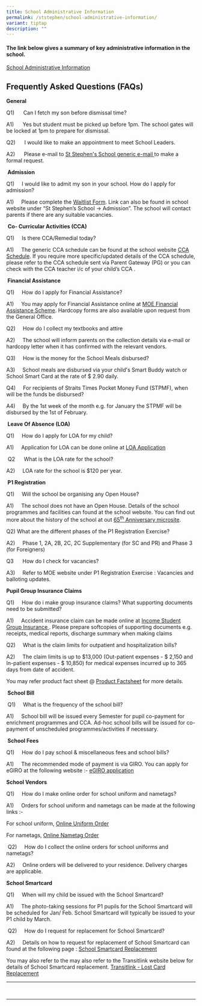 ```yaml
---
title: School Administrative Information
permalink: /ststephen/school-administrative-information/
variant: tiptap
description: ""
---
```

<h4>The link below gives a summary of key administrative information in the school.</h4>
<p><a href="/files/School Administrative Information (15092023).pdf" rel="noopener nofollow" target="_blank">School Administrative Information</a>
</p>
<h2><strong>Frequently Asked Questions (FAQs)</strong></h2>
<p><strong>General</strong>
</p>
<p>Q1)&nbsp;&nbsp;&nbsp;&nbsp;&nbsp; Can I fetch my son before dismissal
time?</p>
<p>A1) &nbsp;&nbsp;&nbsp;&nbsp; Yes but student must be picked up before
1pm. The school gates will be locked at 1pm to prepare for dismissal.</p>
<p>Q2) &nbsp;&nbsp;&nbsp;&nbsp; I would like to make an appointment to meet
School Leaders.</p>
<p>A2)&nbsp;&nbsp;&nbsp;&nbsp;&nbsp; Please e-mail to <a href="mailto:ststephensch@moe.edu.sg" rel="noopener nofollow" target="_blank">St Stephen's School generic e-mail </a>to
make a formal request.</p>
<p><strong>&nbsp;Admission</strong>
</p>
<p>Q1) &nbsp;&nbsp;&nbsp; I would like to admit my son in your school. How
do I apply for admission?</p>
<p>A1) &nbsp;&nbsp;&nbsp; Please complete the <a href="https://go.gov.sg/ssswaitlist" rel="noopener noreferrer nofollow" target="_blank">Waitlist Form</a>. Link can also be
found in school website under “St Stephen’s School -&gt; Admission”. The
school will contact parents if there are any suitable vacancies.</p>
<p>&nbsp;<strong>Co- Curricular Activities (CCA)</strong>
</p>
<p>Q1)&nbsp;&nbsp;&nbsp;&nbsp; Is there CCA/Remedial today?</p>
<p>A1)&nbsp;&nbsp;&nbsp;&nbsp; The generic CCA schedule can be found at the
school website <a href="https://ststephens.moe.edu.sg/for-students/cca-schedule/" rel="noopener nofollow" target="_blank">CCA Schedule</a>.
If you require more specific/updated details of the CCA schedule, please
refer to the CCA schedule sent via Parent Gateway (PG) or you can check
with the CCA teacher i/c of your child’s CCA .</p>
<p><strong>&nbsp;Financial Assistance</strong>
</p>
<p>Q1) &nbsp;&nbsp;&nbsp; How do I apply for Financial Assistance?</p>
<p>A1) &nbsp;&nbsp;&nbsp; You may apply for Financial Assistance online at
<a href="https://www.moe.gov.sg/financial-matters/financial-assistance" rel="noopener nofollow" target="_blank">MOE Financial Assistance Scheme</a>. Hardcopy forms are also available
upon request from the General Office.</p>
<p>Q2) &nbsp;&nbsp;&nbsp; How do I collect my textbooks and attire</p>
<p>A2)&nbsp;&nbsp;&nbsp;&nbsp; The school will inform parents on the collection
details via e-mail or hardcopy letter when it has confirmed with the relevant
vendors.</p>
<p>Q3)&nbsp;&nbsp;&nbsp;&nbsp; How is the money for the School Meals disbursed?</p>
<p>A3)&nbsp;&nbsp;&nbsp;&nbsp; School meals are disbursed via your child's
Smart Buddy watch or School Smart Card at the rate of $ 2.90 daily.</p>
<p>Q4) &nbsp;&nbsp;&nbsp; For recipients of Straits Times Pocket Money Fund
(STPMF), when will be the funds be disbursed?</p>
<p>A4)&nbsp;&nbsp;&nbsp;&nbsp; By the 1st week of the month e.g. for January
the STPMF will be disbursed by the 1st of February.</p>
<p><strong>&nbsp;Leave Of Absence (LOA)</strong>
</p>
<p>Q1) &nbsp;&nbsp;&nbsp; How do I apply for LOA for my child?</p>
<p>A1)&nbsp;&nbsp;&nbsp;&nbsp; Application for LOA can be done online at
<a href="https://go.gov.sg/sssloa" rel="noopener nofollow" target="_blank">LOA Application</a>
</p>
<p>&nbsp;Q2&nbsp;&nbsp;&nbsp;&nbsp;&nbsp; What is the LOA rate for the school?</p>
<p>A2) &nbsp;&nbsp;&nbsp; LOA rate for the school is $120 per year.</p>
<p><strong>&nbsp;P1 Registration</strong>
</p>
<p>Q1)&nbsp;&nbsp;&nbsp;&nbsp; Will the school be organising any Open House?</p>
<p>A1) &nbsp;&nbsp;&nbsp; The school does not have an Open House. Details
of the school programmes and facilities can found at the school website.
You can find out more about the history of the school at out <a href="https://sites.google.com/moe.edu.sg/sssheritagegallery/home" rel="noopener noreferrer nofollow" target="_blank">65<sup>th</sup> Anniversary microsite</a>.</p>
<p>Q2) What are the different phases of the P1 Registration Exercise?</p>
<p>A2)&nbsp;&nbsp;&nbsp;&nbsp; Phase 1, 2A, 2B, 2C, 2C Supplementary (for
SC and PR) and Phase 3 (for Foreigners)</p>
<p>Q3 &nbsp;&nbsp;&nbsp;&nbsp; How do I check for vacancies?</p>
<p>A3)&nbsp;&nbsp;&nbsp;&nbsp; Refer to MOE website under P1 Registration
Exercise : Vacancies and balloting updates.</p>
<p><strong>Pupil Group Insurance Claims</strong>
</p>
<p>Q1)&nbsp;&nbsp;&nbsp;&nbsp; How do i make group insurance claims? What
supporting documents need to be submitted?</p>
<p>A1)&nbsp;&nbsp;&nbsp;&nbsp; Accident insurance claim can be made online
at <a href="https://studentgpa.incomegroupins.com.sg/#/" rel="noopener nofollow" target="_blank">Income Student Group Insurance </a>.
Please prepare softcopies of supporting documents e.g. receipts, medical
reports, discharge summary when making claims</p>
<p>Q2)&nbsp;&nbsp;&nbsp;&nbsp; What is the claim limits for outpatient and
hospitalization bills?</p>
<p>A2)&nbsp;&nbsp;&nbsp;&nbsp; The claim limits is up to $13,000 (Out-patient
expenses - $ 2,150 and In-patient expenses - $ 10,850) for medical expenses
incurred up to 365 days from date of accident.</p>
<p>You may refer product fact sheet @ <a href="https://s3.ap-southeast-1.amazonaws.com/mhc.static/Income/Product+Fact+Sheet+(Year+2022).pdf" rel="noopener nofollow" target="_blank">Product Factsheet</a> for
more details.</p>
<p><strong>&nbsp;School Bill</strong>
</p>
<p><strong>&nbsp;</strong>Q1)&nbsp;&nbsp;&nbsp;&nbsp; What is the frequency
of the school bill?</p>
<p>A1)&nbsp; &nbsp;&nbsp; School bill will be issued every Semester for pupil
co-payment for enrichment programmes and CCA. Ad-hoc school bills will
be issued for co-payment of unscheduled programmes/activities if necessary.</p>
<p><strong>&nbsp;School Fees</strong>
</p>
<p>Q1)&nbsp;&nbsp;&nbsp;&nbsp; How do I pay school &amp; miscellaneous fees
and school bills?</p>
<p>A1) &nbsp;&nbsp;&nbsp; The recommended mode of payment is via GIRO. You
can apply for eGIRO at the following website :- <a href="https://www.moe.gov.sg/financial-matters/fees/egiro" rel="noopener nofollow" target="_blank">eGIRO application</a>
</p>
<p><strong>School Vendors</strong>
</p>
<p>Q1) &nbsp;&nbsp;&nbsp; How do I make online order for school uniform and
nametags?</p>
<p>A1) &nbsp;&nbsp;&nbsp; Orders for school uniform and nametags can be made
at the following links :-</p>
<p>For school uniform, <a href="https://shop.shanghai-uniforms.com/product-category/st-stephens-school/" rel="noopener nofollow" target="_blank">Online Uniform Order</a>
</p>
<p>For nametags, <a href="https://www.stitchwerkz.sg/nametags/st-stephen-school" rel="noopener nofollow" target="_blank">Online Nametag Order</a>
</p>
<p>&nbsp;Q2)&nbsp;&nbsp;&nbsp;&nbsp; How do I collect the online orders for
school uniforms and nametags?</p>
<p>A2)&nbsp;&nbsp;&nbsp;&nbsp; Online orders will be delivered to your residence.
Delivery charges are applicable.</p>
<p><strong>School Smartcard</strong>
</p>
<p>Q1) &nbsp;&nbsp;&nbsp; When will my child be issued with the School Smartcard?</p>
<p>A1)&nbsp;&nbsp;&nbsp;&nbsp; The photo-taking sessions for P1 pupils for
the School Smartcard will be scheduled for Jan/ Feb. School Smartcard will
typically be issued to your P1 child by March.</p>
<p>&nbsp;Q2)&nbsp;&nbsp;&nbsp;&nbsp; How do I request for replacement for
School Smartcard?</p>
<p>A2)&nbsp;&nbsp;&nbsp;&nbsp; Details on how to request for replacement
of School Smartcard can found at the following page : <a href="https://www.ststephens.moe.edu.sg/files/School%20Administrative%20Information%20(15092023).pdf" rel="noopener nofollow" target="_blank">School Smartcard Replacement</a>
</p>
<p>You may also refer to the may also refer to the Transitlink website below
for details of School Smartcard replacement. <a href="https://www.transitlink.com.sg/lost-card-replacement" rel="noopener nofollow" target="_blank">Transitlink - Lost Card Replacement</a>
</p>
<hr>
<p>&nbsp;</p>
<hr>
<p>&nbsp;</p>
